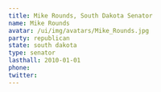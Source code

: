 ```yaml
---
title: Mike Rounds, South Dakota Senator
name: Mike Rounds
avatar: /ui/img/avatars/Mike_Rounds.jpg
party: republican
state: south dakota
type: senator
lasthall: 2010-01-01
phone: 
twitter: 
---
```

